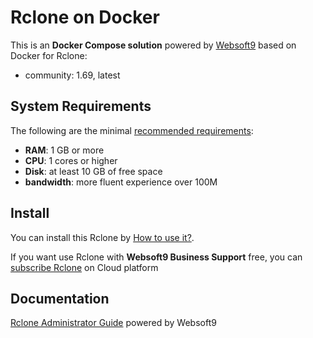 # Rclone on Docker  

This is an **Docker Compose solution** powered by [Websoft9](https://www.websoft9.com) based on Docker for Rclone:


 - community:  1.69, latest


## System Requirements

The following are the minimal [recommended requirements](https://rclone.org):

* **RAM**: 1 GB or more
* **CPU**: 1 cores or higher
* **Disk**: at least 10 GB of free space
* **bandwidth**: more fluent experience over 100M  

## Install

You can install this Rclone by [How to use it?](https://github.com/Websoft9/docker-library#how-to-use-it).   

If you want use Rclone with **Websoft9 Business Support** free, you can [subscribe Rclone](https://www.websoft9.com/apps) on Cloud platform

## Documentation

[Rclone Administrator Guide](https://support.websoft9.com/docs/rclone) powered by Websoft9